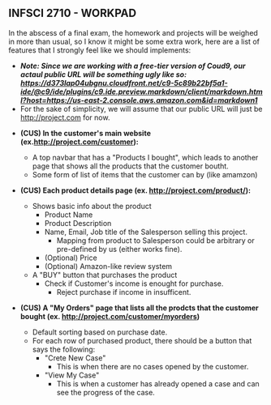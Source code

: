 ## INFSCI 2710 - WORKPAD

In the abscess of a final exam, the homework and projects will be weighed in more than usual, so I know it might be some extra work, here are a list of features that I strongly feel like we should implements:

* ___Note: Since we are working with a free-tier version of Coud9, our actaul public URL will be something ugly like so:___
___https://d373lap04ubgnu.cloudfront.net/c9-5c89b22bf5a1-ide/@c9/ide/plugins/c9.ide.preview.markdown/client/markdown.html?host=https://us-east-2.console.aws.amazon.com&id=markdown1___
* For the sake of simplicity, we will assume that our public URL will just be http://project.com for now.

- **(CUS) In the customer's main website (ex.http://project.com/customer):**
    - A top navbar that has a "Products I bought", which leads to another page that shows all the products that the customer boutht.
    - Some form of list of items that the customer can by (like amamzon)

- **(CUS) Each product details page (ex. http://project.com/product/):**
    - Shows basic info about the product
        - Product Name
        - Product Description
        - Name, Email, Job title of the Salesperson selling this project.
            - Mapping from product to Salesperson could be arbitrary or pre-defined by us (either works fine).
        - (Optional) Price
        - (Optional) Amazon-like review system
    - A "BUY" button that purchases the product
        - Check if Customer's income is enought for purchase.
            - Reject purchase if income in insufficent.
        
- **(CUS) A "My Orders" page that lists all the prodcts that the customer bought (ex. http://project.com/customer/myorders)**
    - Default sorting based on purchase date.
    - For each row of purchased product, there should be a button that says the following:
        - "Crete New Case"
            - This is when there are no cases opened by the customer.
        - "View My Case"
            - This is when a customer has already opened a case and can see the progress of the case.